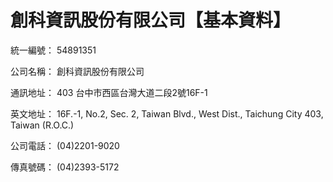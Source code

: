 # 創科資訊股份有限公司【基本資料】

統一編號：  54891351

公司名稱：  創科資訊股份有限公司

通訊地址：  403 台中市西區台灣大道二段2號16F-1

英文地址：  16F.-1, No.2, Sec. 2, Taiwan Blvd., West Dist., Taichung City 403, Taiwan (R.O.C.)

公司電話：  (04)2201-9020

傳真號碼：  (04)2393-5172
